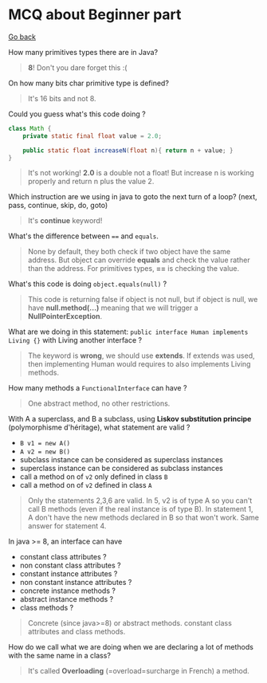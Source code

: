 # MCQ about Beginner part

[Go back](..)

How many primitives types there are in Java?

<blockquote class="spoiler">
<b>8</b>! Don't you dare forget this :(
</blockquote>

On how many bits char primitive type is defined?

<blockquote class="spoiler">
It's 16 bits and not 8.
</blockquote>

Could you guess what's this code doing ?

```java
class Math {
    private static final float value = 2.0;

    public static float increaseN(float n){ return n + value; }
}
```

<blockquote class="spoiler">
It's not working! <b>2.0</b> is a double not a float! But increase
n is working properly and return n plus the value 2.
</blockquote>

Which instruction are we using in java to goto the next
turn of a loop? (next, pass, continue, skip, do, goto)

<blockquote class="spoiler">
It's <b>continue</b> keyword!
</blockquote>

What's the difference between ``==`` and `equals`.

<blockquote class="spoiler">
None by default, they both check if two object have the same address.
But object can override <b>equals</b> and check the value
rather than the address. For primitives types, <b>==</b> is checking
the value.
</blockquote>

What's this code is doing ``object.equals(null)`` ?

<blockquote class="spoiler">
This code is returning false if object is not null, but if object
is null, we have <b>null.method(...)</b> meaning that we will
trigger a <b>NullPointerException</b>.
</blockquote>

What are we doing in this statement: ``public interface Human implements Living {}``
with Living another interface ?

<blockquote class="spoiler">
The keyword is <b>wrong</b>, we should use <b>extends</b>. If extends
was used, then implementing Human would requires to also implements
Living methods.
</blockquote>

How many methods a ``FunctionalInterface`` can have ?

<blockquote class="spoiler">
One abstract method, no other restrictions. 
</blockquote>

With A a superclass, and B a subclass, using **Liskov substitution principe**
(polymorphisme d'héritage), what statement are valid ?

- ``B v1 = new A()``
- ``A v2 = new B()``
- subclass instance can be considered as superclass instances
- superclass instance can be considered as subclass instances
- call a method on of `v2` only defined in class `B`
- call a method on of `v2` defined in class `A`

<blockquote class="spoiler">
Only the statements 2,3,6 are valid. In 5, v2 is of type A so
you can't call B methods (even if the real instance is of type B).
In statement 1, A don't have the new methods declared in B so that
won't work. Same answer for statement 4.
</blockquote>

In java >= 8, an interface can have

* constant class attributes ?
* non constant class attributes ?
* constant instance attributes ?
* non constant instance attributes ?
* concrete instance methods ?
* abstract instance methods ?
* class methods ?

<blockquote class="spoiler">
Concrete (since java>=8) or abstract methods. constant class attributes
and class methods.
</blockquote>

How do we call what we are doing when we are declaring a lot
of methods with the same name in a class?

<blockquote class="spoiler">
It's called <b>Overloading</b> (=overload=surcharge in French) a method.
</blockquote>